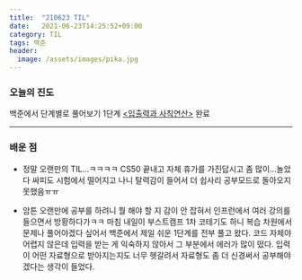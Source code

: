 ```yaml
---
title:  "210623 TIL"
date:   2021-06-23T14:25:52+09:00
category: TIL
tags: 백준
header:
  image: /assets/images/pika.jpg
---
```


<h3>오늘의 진도</h3>

백준에서 단계별로 풀어보기 1단계 [<입출력과 사칙연산>](https://www.acmicpc.net/step/1) 완료
 
<hr>

<h3>배운 점</h3>

 - 정말 오랜만의 TIL...ㅋㅋㅋㅋ CS50 끝내고 자체 휴가를 가진답시고 좀 많이...놀았다 싸피도 시험에서 떨어지고 나니 탈력감이 들어서 더 쉽사리 공부모드로 돌아오지 못했음ㅠㅠ
 
 - 암튼 오랜만에 공부를 하려니 뭘 해야 할 지 감이 안 잡혀서 인프런에서 여러 강의를 들으면서 방황하다가ㅋㅋ 마침 내일이 부스트캠프 1차 코테기도 하니 복습 차원에서 문제나 풀어야겠다 
 싶어서 백준에서 제일 쉬운 1단계를 전부 풀고 왔다. 코드 자체야 어렵지 않은데 입력을 받는 게 익숙하지 않아서 그 부분에서 에러가 많이 떴다. 입력이 어떤 자료형으로 받아지는지도 너무 
 헷갈려서 자료형도 좀 더 신경써서 공부해야겠다는 생각이 들었다.